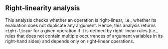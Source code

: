 Right-linearity analysis
------------------------

This analysis checks whether an operation is right-linear, i.e.,
whether its evaluation does not duplicate any argument.
Hence, this analysis returns `right-linear` for a given operation
if it is defined by right-linear rules (i.e., rules that does not
contain multiple occurrences of argument variables in its right-hand sides)
and depends only on right-linear operations.

